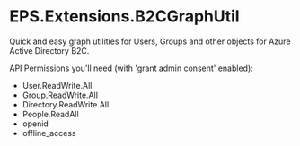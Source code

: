 # EPS.Extensions.B2CGraphUtil
Quick and easy graph utilities for Users, Groups and other objects for Azure Active Directory B2C.

API Permissions you'll need (with 'grant admin consent' enabled): 
- User.ReadWrite.All
- Group.ReadWrite.All
- Directory.ReadWrite.All
- People.ReadAll
- openid
- offline_access